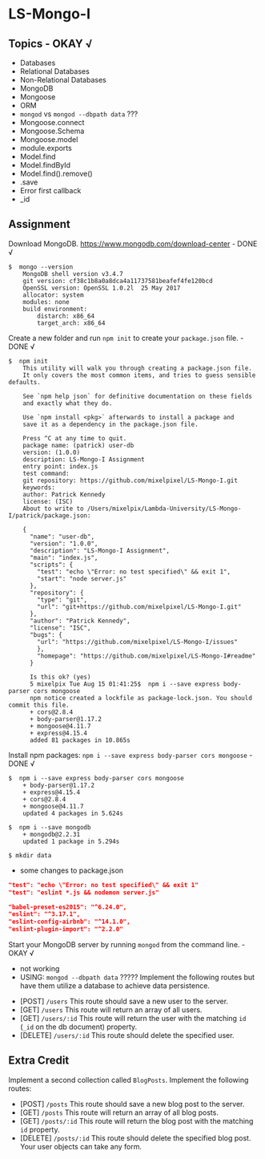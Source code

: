 # LS-Mongo-I

## Topics - OKAY √

* Databases
* Relational Databases
* Non-Relational Databases
* MongoDB
* Mongoose
* ORM
* `mongod` vs `mongod --dbpath data` ???
* Mongoose.connect
* Mongoose.Schema
* Mongoose.model
* module.exports
* Model.find
* Model.findById
* Model.find().remove()
* .save
* Error first callback
* \_id

## Assignment

Download MongoDB.  https://www.mongodb.com/download-center - DONE √
  ```console
  $  mongo --version
      MongoDB shell version v3.4.7
      git version: cf38c1b8a0a8dca4a11737581beafef4fe120bcd
      OpenSSL version: OpenSSL 1.0.2l  25 May 2017
      allocator: system
      modules: none
      build environment:
          distarch: x86_64
          target_arch: x86_64
  ```

Create a new folder and run `npm init` to create your `package.json` file. - DONE √
  ```console
  $  npm init
      This utility will walk you through creating a package.json file.
      It only covers the most common items, and tries to guess sensible defaults.

      See `npm help json` for definitive documentation on these fields
      and exactly what they do.

      Use `npm install <pkg>` afterwards to install a package and
      save it as a dependency in the package.json file.

      Press ^C at any time to quit.
      package name: (patrick) user-db
      version: (1.0.0)
      description: LS-Mongo-I Assignment
      entry point: index.js
      test command:
      git repository: https://github.com/mixelpixel/LS-Mongo-I.git
      keywords:
      author: Patrick Kennedy
      license: (ISC)
      About to write to /Users/mixelpix/Lambda-University/LS-Mongo-I/patrick/package.json:

      {
        "name": "user-db",
        "version": "1.0.0",
        "description": "LS-Mongo-I Assignment",
        "main": "index.js",
        "scripts": {
          "test": "echo \"Error: no test specified\" && exit 1",
          "start": "node server.js"
        },
        "repository": {
          "type": "git",
          "url": "git+https://github.com/mixelpixel/LS-Mongo-I.git"
        },
        "author": "Patrick Kennedy",
        "license": "ISC",
        "bugs": {
          "url": "https://github.com/mixelpixel/LS-Mongo-I/issues"
          },
          "homepage": "https://github.com/mixelpixel/LS-Mongo-I#readme"
        }

        Is this ok? (yes)
        5 mixelpix Tue Aug 15 01:41:25$  npm i --save express body-parser cors mongoose
        npm notice created a lockfile as package-lock.json. You should commit this file.
        + cors@2.8.4
        + body-parser@1.17.2
        + mongoose@4.11.7
        + express@4.15.4
        added 81 packages in 10.865s
  ```

Install npm packages: `npm i --save express body-parser cors mongoose` - DONE √
  ```console
  $  npm i --save express body-parser cors mongoose
      + body-parser@1.17.2
      + express@4.15.4
      + cors@2.8.4
      + mongoose@4.11.7
      updated 4 packages in 5.624s
  ```

  ```console
  $  npm i --save mongodb
      + mongodb@2.2.31
      updated 1 package in 5.294s
  ```

  ```console
  $ mkdir data
  ```

  - some changes to package.json
  ```json
  "test": "echo \"Error: no test specified\" && exit 1"
  "test": "eslint *.js && nodemon server.js"

  "babel-preset-es2015": "^6.24.0",
  "eslint": "^3.17.1",
  "eslint-config-airbnb": "^14.1.0",
  "eslint-plugin-import": "^2.2.0"
  ```


Start your MongoDB server by running `mongod` from the command line. - OKAY √
  - not working
  - USING: `mongod --dbpath data` ?????
Implement the following routes but have them utilize a database to achieve data persistence.
* [POST] `/users` This route should save a new user to the server.
* [GET] `/users` This route will return an array of all users.
* [GET] `/users/:id` This route will return the user with the matching `id` (`_id` on the db document) property.
* [DELETE] `/users/:id` This route should delete the specified user.

## Extra Credit

Implement a second collection called `BlogPosts`.  Implement the following routes:
* [POST] `/posts` This route should save a new blog post to the server.
* [GET] `/posts` This route will return an array of all blog posts.
* [GET] `/posts/:id` This route will return the blog post with the matching `id` property.
* [DELETE] `/posts/:id` This route should delete the specified blog post.
Your user objects can take any form.
